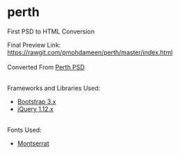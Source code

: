 # perth
First PSD to HTML Conversion

Final Preview Link: https://rawgit.com/pmohdameen/perth/master/index.html
<br /><br />
Converted From <a href="https://dribbble.com/shots/1314681-Freebie-PSD-Perth-A-Free-Flat-Web-Design" target="_blank">Perth PSD</a>

<br />
Frameworks and Libraries Used:
<ul>
    <li><a href="http://getbootstrap.com/">Bootstrap 3.x</a></li>
    <li><a href="https://jquery.com/">jQuery 1.12.x</a></li>
</ul>

<br />
Fonts Used:
<ul>
    <li><a href="https://www.google.com/fonts/specimen/Montserrat">Montserrat</a></li>
</ul>

